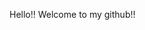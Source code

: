 Hello!!
Welcome to my github!!



<!---
wadonks/wadonks is a ✨ special ✨ repository because its `README.md` (this file) appears on your GitHub profile.
You can click the Preview link to take a look at your changes.
--->
